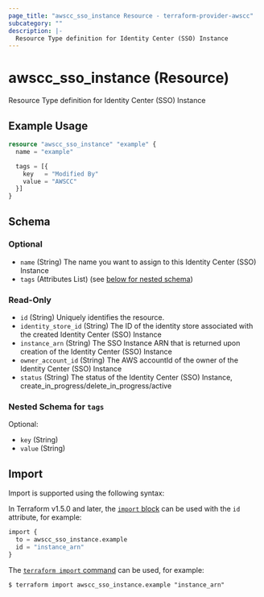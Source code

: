 ```yaml
---
page_title: "awscc_sso_instance Resource - terraform-provider-awscc"
subcategory: ""
description: |-
  Resource Type definition for Identity Center (SSO) Instance
---
```


# awscc_sso_instance (Resource)

Resource Type definition for Identity Center (SSO) Instance

## Example Usage 

```terraform
resource "awscc_sso_instance" "example" {
  name = "example"

  tags = [{
    key   = "Modified By"
    value = "AWSCC"
  }]
}
```

<!-- schema generated by tfplugindocs -->
## Schema

### Optional

- `name` (String) The name you want to assign to this Identity Center (SSO) Instance
- `tags` (Attributes List) (see [below for nested schema](#nestedatt--tags))

### Read-Only

- `id` (String) Uniquely identifies the resource.
- `identity_store_id` (String) The ID of the identity store associated with the created Identity Center (SSO) Instance
- `instance_arn` (String) The SSO Instance ARN that is returned upon creation of the Identity Center (SSO) Instance
- `owner_account_id` (String) The AWS accountId of the owner of the Identity Center (SSO) Instance
- `status` (String) The status of the Identity Center (SSO) Instance, create_in_progress/delete_in_progress/active

<a id="nestedatt--tags"></a>
### Nested Schema for `tags`

Optional:

- `key` (String)
- `value` (String)

## Import

Import is supported using the following syntax:

In Terraform v1.5.0 and later, the [`import` block](https://developer.hashicorp.com/terraform/language/import) can be used with the `id` attribute, for example:

```terraform
import {
  to = awscc_sso_instance.example
  id = "instance_arn"
}
```

The [`terraform import` command](https://developer.hashicorp.com/terraform/cli/commands/import) can be used, for example:

```shell
$ terraform import awscc_sso_instance.example "instance_arn"
```